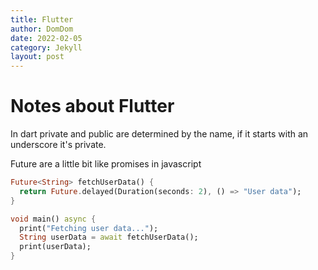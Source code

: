 ```yaml
---
title: Flutter
author: DomDom
date: 2022-02-05
category: Jekyll
layout: post
---
```



# Notes about Flutter


In dart private and public are determined by the name, if it starts with an underscore it's private.

Future are a little bit like promises in javascript

``` dart
Future<String> fetchUserData() {
  return Future.delayed(Duration(seconds: 2), () => "User data");
}

void main() async {
  print("Fetching user data...");
  String userData = await fetchUserData();
  print(userData);
}
```

